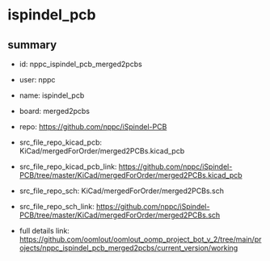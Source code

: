 # ispindel_pcb
 
## summary 
* id: nppc_ispindel_pcb_merged2pcbs
* user: nppc
* name: ispindel_pcb
* board: merged2pcbs
* repo: https://github.com/nppc/iSpindel-PCB
* src_file_repo_kicad_pcb: KiCad/mergedForOrder/merged2PCBs.kicad_pcb
* src_file_repo_kicad_pcb_link: https://github.com/nppc/iSpindel-PCB/tree/master/KiCad/mergedForOrder/merged2PCBs.kicad_pcb


* src_file_repo_sch: KiCad/mergedForOrder/merged2PCBs.sch
* src_file_repo_sch_link: https://github.com/nppc/iSpindel-PCB/tree/master/KiCad/mergedForOrder/merged2PCBs.sch
* full details link: https://github.com/oomlout/oomlout_oomp_project_bot_v_2/tree/main/projects/nppc_ispindel_pcb_merged2pcbs/current_version/working  







